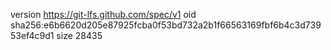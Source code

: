 version https://git-lfs.github.com/spec/v1
oid sha256:e6b6620d205e87925fcba0f53bd732a2b1f66563169fbf6b4c3d73953ef4c9d1
size 28435
